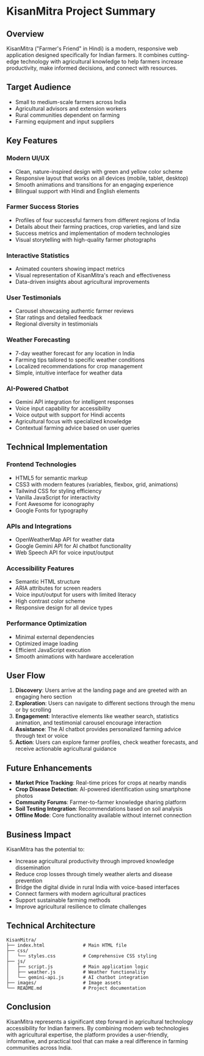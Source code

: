 # KisanMitra Project Summary

## Overview

KisanMitra ("Farmer's Friend" in Hindi) is a modern, responsive web application designed specifically for Indian farmers. It combines cutting-edge technology with agricultural knowledge to help farmers increase productivity, make informed decisions, and connect with resources.

## Target Audience

- Small to medium-scale farmers across India
- Agricultural advisors and extension workers
- Rural communities dependent on farming
- Farming equipment and input suppliers

## Key Features

### Modern UI/UX
- Clean, nature-inspired design with green and yellow color scheme
- Responsive layout that works on all devices (mobile, tablet, desktop)
- Smooth animations and transitions for an engaging experience
- Bilingual support with Hindi and English elements

### Farmer Success Stories
- Profiles of four successful farmers from different regions of India
- Details about their farming practices, crop varieties, and land size
- Success metrics and implementation of modern technologies
- Visual storytelling with high-quality farmer photographs

### Interactive Statistics
- Animated counters showing impact metrics
- Visual representation of KisanMitra's reach and effectiveness
- Data-driven insights about agricultural improvements

### User Testimonials
- Carousel showcasing authentic farmer reviews
- Star ratings and detailed feedback
- Regional diversity in testimonials

### Weather Forecasting
- 7-day weather forecast for any location in India
- Farming tips tailored to specific weather conditions
- Localized recommendations for crop management
- Simple, intuitive interface for weather data

### AI-Powered Chatbot
- Gemini API integration for intelligent responses
- Voice input capability for accessibility
- Voice output with support for Hindi accents
- Agricultural focus with specialized knowledge
- Contextual farming advice based on user queries

## Technical Implementation

### Frontend Technologies
- HTML5 for semantic markup
- CSS3 with modern features (variables, flexbox, grid, animations)
- Tailwind CSS for styling efficiency
- Vanilla JavaScript for interactivity
- Font Awesome for iconography
- Google Fonts for typography

### APIs and Integrations
- OpenWeatherMap API for weather data
- Google Gemini API for AI chatbot functionality
- Web Speech API for voice input/output

### Accessibility Features
- Semantic HTML structure
- ARIA attributes for screen readers
- Voice input/output for users with limited literacy
- High contrast color scheme
- Responsive design for all device types

### Performance Optimization
- Minimal external dependencies
- Optimized image loading
- Efficient JavaScript execution
- Smooth animations with hardware acceleration

## User Flow

1. **Discovery**: Users arrive at the landing page and are greeted with an engaging hero section
2. **Exploration**: Users can navigate to different sections through the menu or by scrolling
3. **Engagement**: Interactive elements like weather search, statistics animation, and testimonial carousel encourage interaction
4. **Assistance**: The AI chatbot provides personalized farming advice through text or voice
5. **Action**: Users can explore farmer profiles, check weather forecasts, and receive actionable agricultural guidance

## Future Enhancements

- **Market Price Tracking**: Real-time prices for crops at nearby mandis
- **Crop Disease Detection**: AI-powered identification using smartphone photos
- **Community Forums**: Farmer-to-farmer knowledge sharing platform
- **Soil Testing Integration**: Recommendations based on soil analysis
- **Offline Mode**: Core functionality available without internet connection

## Business Impact

KisanMitra has the potential to:
- Increase agricultural productivity through improved knowledge dissemination
- Reduce crop losses through timely weather alerts and disease prevention
- Bridge the digital divide in rural India with voice-based interfaces
- Connect farmers with modern agricultural practices
- Support sustainable farming methods
- Improve agricultural resilience to climate challenges

## Technical Architecture

```
KisanMitra/
├── index.html              # Main HTML file
├── css/
│   └── styles.css          # Comprehensive CSS styling
├── js/
│   ├── script.js           # Main application logic
│   ├── weather.js          # Weather functionality
│   └── gemini-api.js       # AI chatbot integration
├── images/                 # Image assets
└── README.md               # Project documentation
```

## Conclusion

KisanMitra represents a significant step forward in agricultural technology accessibility for Indian farmers. By combining modern web technologies with agricultural expertise, the platform provides a user-friendly, informative, and practical tool that can make a real difference in farming communities across India. 